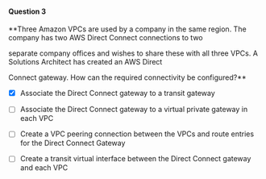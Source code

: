 #### Question  3


**Three Amazon VPCs are used by a company in the same region. The company has two AWS Direct Connect connections to two

separate company offices and wishes to share these with all three VPCs. A Solutions Architect has created an AWS Direct

Connect gateway. How can the required connectivity be configured?**


- [x] Associate the Direct Connect gateway to a transit gateway


- [ ] Associate the Direct Connect gateway to a virtual private gateway in each VPC


- [ ] Create a VPC peering connection between the VPCs and route entries for the Direct Connect Gateway


- [ ] Create a transit virtual interface between the Direct Connect gateway and each VPC

